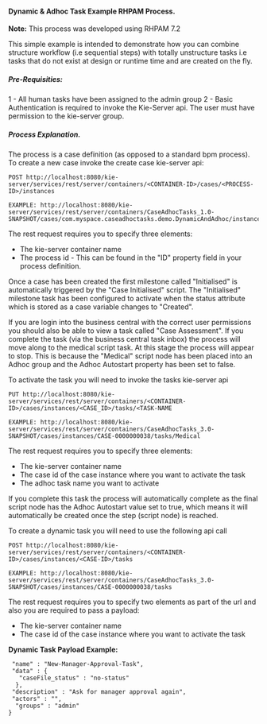 #### Dynamic & Adhoc Task Example RHPAM Process.

**Note:** This process was developed using RHPAM 7.2

This simple example is intended to demonstrate how you can combine structure workflow (i.e sequential steps) with totally unstructure tasks i.e tasks that do not exist at design or runtime time and are created on the fly.

##### Pre-Requisities:

1 - All human tasks have been assigned to the admin group
2 - Basic Authentication is required to invoke the Kie-Server api. The user must have permission to the kie-server group.

##### Process Explanation.

The process is a case definition (as opposed to a standard bpm process). To create a new case invoke the create case kie-server api: 

 ```
 POST http://localhost:8080/kie-server/services/rest/server/containers/<CONTAINER-ID>/cases/<PROCESS-ID>/instances

 EXAMPLE: http://localhost:8080/kie-server/services/rest/server/containers/CaseAdhocTasks_1.0-SNAPSHOT/cases/com.myspace.caseadhoctasks.demo.DynamicAndAdhoc/instances
 ```

The rest request requires you to specify three elements:
- The kie-server container name
- The process id - This can be found in the "ID" property field in your process definition.

Once a case has been created the first milestone called "Initialised" is automatically triggered by the "Case Initialised" script. The "Initialised" milestone task has been configured to activate when the status attribute which is stored as a case variable changes to "Created".

If you are login into the business central with the correct user permissions you should also be able to view a task called "Case Assessment". If you complete the task (via the business central task inbox) the process will move along to the medical script task. At this stage the process will appear to stop. This is because the "Medical" script node has been placed into an Adhoc group and the Adhoc Autostart property has been set to false.

To activate the task you will need to invoke the tasks kie-server api
```
PUT http://localhost:8080/kie-server/services/rest/server/containers/<CONTAINER-ID>/cases/instances/<CASE_ID>/tasks/<TASK-NAME

EXAMPLE: http://localhost:8080/kie-server/services/rest/server/containers/CaseAdhocTasks_3.0-SNAPSHOT/cases/instances/CASE-0000000038/tasks/Medical
```
The rest request requires you to specify three elements:
- The kie-server container name
- The case id of the case instance where you want to activate the task
- The adhoc task name you want to activate

If you complete this task the process will automatically complete as the final script node has the Adhoc Autostart value set to true, which means it will automatically be created once the step (script node) is reached.

To create a dynamic task you will need to use the following api call

```
POST http://localhost:8080/kie-server/services/rest/server/containers/<CONTAINER-ID>/cases/instances/<CASE-ID>/tasks

EXAMPLE: http://localhost:8080/kie-server/services/rest/server/containers/CaseAdhocTasks_3.0-SNAPSHOT/cases/instances/CASE-0000000038/tasks
```

The rest request requires you to specify two elements as part of the url and also you are required to pass a payload:
- The kie-server container name
- The case id of the case instance where you want to activate the task

**Dynamic Task Payload Example:**
```{
 "name" : "New-Manager-Approval-Task",
 "data" : {
   "caseFile_status" : "no-status"
  }, 
 "description" : "Ask for manager approval again",
 "actors" : "",
  "groups" : "admin" 
}
```




